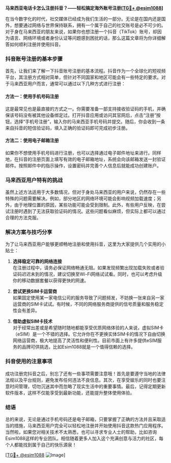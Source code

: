 **马来西亚电话卡怎么注册抖音？——轻松搞定海外账号注册[[TG💪+ @esim1088](https://t.me/s/esim1088)]**

在当今数字化的时代，社交媒体已经成为我们生活的一部分。无论是在国内还是国外，想要通过网络与世界保持联系，拥有一个属于自己的社交账号是必不可少的。对于身在马来西亚的朋友来说，如果你也想注册一个抖音（TikTok）账号，却因为语言、网络环境或者身份认证等问题感到困扰的话，那么这篇文章将为你详细解答如何顺利注册并使用抖音。

### 抖音账号注册的基本步骤

首先，让我们来了解一下抖音账号注册的基本流程。抖音作为一个全球化的短视频平台，其注册方式相对简单，但针对不同国家和地区可能会有一些特定的要求。对于马来西亚用户而言，通常可以通过以下几种方式进行注册：

#### 方法一：使用手机号码注册
这是最常见也是最直接的方式之一。你需要准备一部支持接收验证码的手机，并确保该号码没有被其他设备绑定过。打开抖音应用或访问其官网后，点击“注册”按钮，选择“手机号注册”，输入你的马来西亚手机号码并提交。随后，你会收到一条来自抖音的短信验证码，填入正确的验证码即可完成初步注册。

#### 方法二：使用电子邮箱注册
如果你不想使用手机号码进行注册，也可以选择通过电子邮件地址来进行。同样地，在抖音的注册页面上填写有效的电子邮箱地址，系统会向该邮箱发送一封验证邮件。按照邮件中的指示操作，设置密码并完善个人信息后就能成功创建账户。

### 马来西亚用户特有的挑战

虽然上述方法适用于大多数情况，但对于身处马来西亚的用户来说，仍然存在一些特殊的问题需要解决。例如，部分地区的网络环境可能会影响视频加载速度；另外，由于地理位置的原因，某些功能可能会受到限制。此外，有些用户反映，在尝试注册时遇到了无法获取验证码的情况。这些问题看似麻烦，但实际上都可以通过合理的方法克服。

### 解决方案与技巧分享

为了让马来西亚用户能够更顺畅地注册和使用抖音，这里为大家提供几个实用的小贴士：

1. **选择稳定可靠的网络连接**  
   在注册过程中，请务必保证网络畅通无阻。如果发现频繁出现加载失败或者验证码迟迟未到的情况，建议切换至Wi-Fi网络试试看。同时，也可以考虑升级你的移动数据套餐以获得更快的网速。

2. **尝试更换SIM卡运营商**  
   如果固定使用某一家电信公司的服务导致了问题频发，不妨换一张来自另一家运营商的SIM卡试试。有时候，不同的网络服务商提供的信号质量和服务稳定性会有差异。

3. **借助虚拟SIM卡技术**  
   对于经常出差或是希望随时随地都能享受优质网络体验的人来说，虚拟SIM卡（eSIM）是一个不错的选择。它允许你在不更换实体SIM卡的情况下自由切换网络运营商，极大地提高了灵活性和便利性。目前市面上有许多提供eSIM服务的品牌可供挑选，比如Esim1088就是一个值得信赖的选择。

### 抖音使用的注意事项

成功注册完抖音之后，别忘了还有一些事项需要注意哦！首先是要遵守当地的法律法规以及平台规则，避免发布任何违法不良信息。其次，在享受娱乐的同时也要注意时间管理，切勿沉迷其中而忽略了现实生活中的重要事情。最后，记得定期更新软件版本，这样不仅能享受到最新功能，还能提升整体使用体验。

### 结语

总的来说，无论是通过手机号码还是电子邮箱，只要掌握了正确的方法并且采取适当的措施，马来西亚用户完全可以轻松地注册并开始使用抖音这款热门应用程序。当然啦，如果您对相关技术不太熟悉，也可以寻求专业人士的帮助，比如咨询Esim1088这样的专业团队。相信随着更多人加入这个充满创意与活力的社区，每个人都能找到属于自己的快乐源泉！

[[TG💪+ @esim1088](https://t.me/s/esim1088) ![Image](https://i.postimg.cc/4NQfJmqS/Snipaste-2025-05-13-00-14-12.png)]